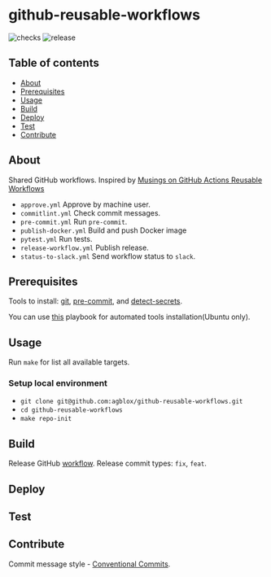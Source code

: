 # github-reusable-workflows

![checks][checks] ![release][release]

## Table of contents
* [About](#about)
* [Prerequisites](#prerequisites)
* [Usage](#usage)
* [Build](#build)
* [Deploy](#deploy)
* [Test](#test)
* [Contribute](#contribute)

## About

Shared GitHub workflows. Inspired by [Musings on GitHub Actions Reusable Workflows](https://colinsalmcorner.com/musings-on-reusable-workflows/)
- `approve.yml` Approve by machine user.
- `commitlint.yml` Check commit messages.
- `pre-commit.yml` Run `pre-commit`.
- `publish-docker.yml` Build and push Docker image
- `pytest.yml` Run tests.
- `release-workflow.yml` Publish release.
- `status-to-slack.yml` Send workflow status to `slack`.

## Prerequisites

Tools to install: [git][g], [pre-commit][pk], and [detect-secrets][ds].

You can use [this][a] playbook for automated tools installation(Ubuntu only).

## Usage

Run `make` for list all available targets.

### Setup local environment

- `git clone git@github.com:agblox/github-reusable-workflows.git`
- `cd github-reusable-workflows`
- `make repo-init`

## Build

Release GitHub [workflow](.github/workflows/release.yml). Release commit types: `fix`, `feat`.

## Deploy

## Test

## Contribute

Commit message style - [Conventional Commits][cc].

[g]: https://www.atlassian.com/git/tutorials/install-git
[pk]: https://pre-commit.com/#install
[a]: https://github.com/IaroslavR/ansible-role-server-bootstrap
[cc]: https://www.conventionalcommits.org/en/v1.0.0/
[ds]: https://github.com/Yelp/detect-secrets#installation

[checks]: https://github.com/agblox/github-reusable-workflows/actions/workflows/checks.yml/badge.svg
[release]: https://github.com/agblox/github-reusable-workflows/actions/workflows/release.yml/badge.svg
